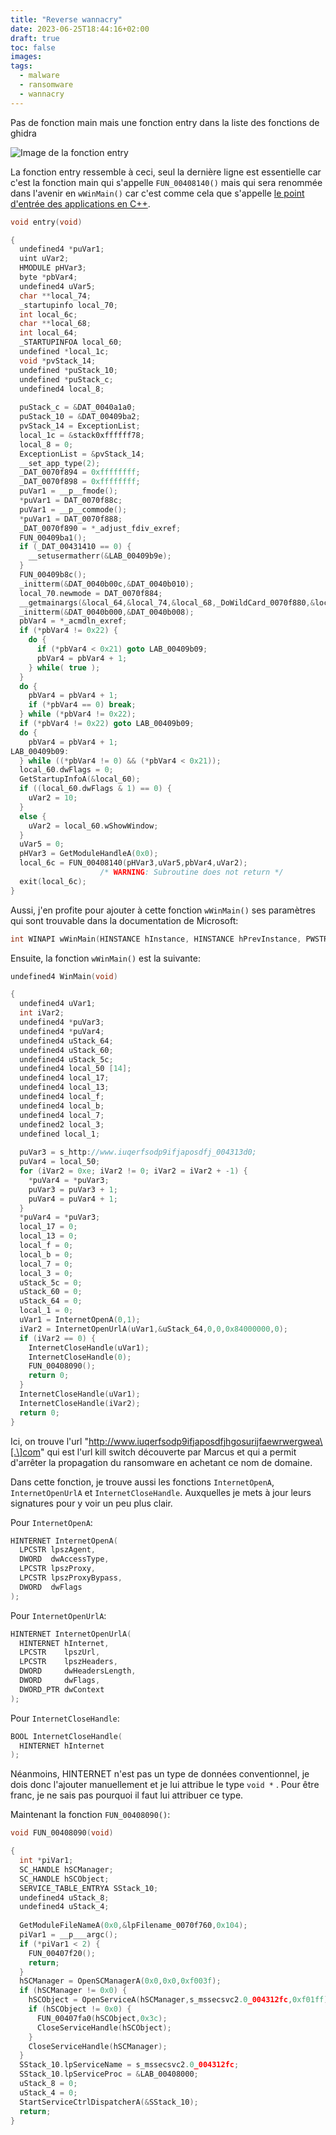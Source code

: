 ```yaml
---
title: "Reverse wannacry"
date: 2023-06-25T18:44:16+02:00
draft: true
toc: false
images:
tags:
  - malware
  - ransomware
  - wannacry
---
```


Pas de fonction main mais une fonction entry dans la liste des fonctions de ghidra

![Image de la fonction entry](fonction_entry.png)

La fonction entry ressemble à ceci, seul la dernière ligne est essentielle car c'est la fonction main qui s'appelle `FUN_00408140()` mais qui sera renommée dans l'avenir en `wWinMain()` car c'est comme cela que s'appelle [le point d'entrée des applications en C++](https://learn.microsoft.com/fr-fr/windows/win32/learnwin32/winmain--the-application-entry-point "WinMain : point d’entrée de l’application").

```C
void entry(void)

{
  undefined4 *puVar1;
  uint uVar2;
  HMODULE pHVar3;
  byte *pbVar4;
  undefined4 uVar5;
  char **local_74;
  _startupinfo local_70;
  int local_6c;
  char **local_68;
  int local_64;
  _STARTUPINFOA local_60;
  undefined *local_1c;
  void *pvStack_14;
  undefined *puStack_10;
  undefined *puStack_c;
  undefined4 local_8;
  
  puStack_c = &DAT_0040a1a0;
  puStack_10 = &DAT_00409ba2;
  pvStack_14 = ExceptionList;
  local_1c = &stack0xffffff78;
  local_8 = 0;
  ExceptionList = &pvStack_14;
  __set_app_type(2);
  _DAT_0070f894 = 0xffffffff;
  _DAT_0070f898 = 0xffffffff;
  puVar1 = __p__fmode();
  *puVar1 = DAT_0070f88c;
  puVar1 = __p__commode();
  *puVar1 = DAT_0070f888;
  _DAT_0070f890 = *_adjust_fdiv_exref;
  FUN_00409ba1();
  if (_DAT_00431410 == 0) {
    __setusermatherr(&LAB_00409b9e);
  }
  FUN_00409b8c();
  _initterm(&DAT_0040b00c,&DAT_0040b010);
  local_70.newmode = DAT_0070f884;
  __getmainargs(&local_64,&local_74,&local_68,_DoWildCard_0070f880,&local_70);
  _initterm(&DAT_0040b000,&DAT_0040b008);
  pbVar4 = *_acmdln_exref;
  if (*pbVar4 != 0x22) {
    do {
      if (*pbVar4 < 0x21) goto LAB_00409b09;
      pbVar4 = pbVar4 + 1;
    } while( true );
  }
  do {
    pbVar4 = pbVar4 + 1;
    if (*pbVar4 == 0) break;
  } while (*pbVar4 != 0x22);
  if (*pbVar4 != 0x22) goto LAB_00409b09;
  do {
    pbVar4 = pbVar4 + 1;
LAB_00409b09:
  } while ((*pbVar4 != 0) && (*pbVar4 < 0x21));
  local_60.dwFlags = 0;
  GetStartupInfoA(&local_60);
  if ((local_60.dwFlags & 1) == 0) {
    uVar2 = 10;
  }
  else {
    uVar2 = local_60.wShowWindow;
  }
  uVar5 = 0;
  pHVar3 = GetModuleHandleA(0x0);
  local_6c = FUN_00408140(pHVar3,uVar5,pbVar4,uVar2);
                    /* WARNING: Subroutine does not return */
  exit(local_6c);
}
```

Aussi, j'en profite pour ajouter à cette fonction `wWinMain()` ses paramètres qui sont trouvable dans la documentation de Microsoft:

```C
int WINAPI wWinMain(HINSTANCE hInstance, HINSTANCE hPrevInstance, PWSTR pCmdLine, int nCmdShow);
```

Ensuite, la fonction `wWinMain()` est la suivante:

```C
undefined4 WinMain(void)

{
  undefined4 uVar1;
  int iVar2;
  undefined4 *puVar3;
  undefined4 *puVar4;
  undefined4 uStack_64;
  undefined4 uStack_60;
  undefined4 uStack_5c;
  undefined4 local_50 [14];
  undefined4 local_17;
  undefined4 local_13;
  undefined4 local_f;
  undefined4 local_b;
  undefined4 local_7;
  undefined2 local_3;
  undefined local_1;
  
  puVar3 = s_http://www.iuqerfsodp9ifjaposdfj_004313d0;
  puVar4 = local_50;
  for (iVar2 = 0xe; iVar2 != 0; iVar2 = iVar2 + -1) {
    *puVar4 = *puVar3;
    puVar3 = puVar3 + 1;
    puVar4 = puVar4 + 1;
  }
  *puVar4 = *puVar3;
  local_17 = 0;
  local_13 = 0;
  local_f = 0;
  local_b = 0;
  local_7 = 0;
  local_3 = 0;
  uStack_5c = 0;
  uStack_60 = 0;
  uStack_64 = 0;
  local_1 = 0;
  uVar1 = InternetOpenA(0,1);
  iVar2 = InternetOpenUrlA(uVar1,&uStack_64,0,0,0x84000000,0);
  if (iVar2 == 0) {
    InternetCloseHandle(uVar1);
    InternetCloseHandle(0);
    FUN_00408090();
    return 0;
  }
  InternetCloseHandle(uVar1);
  InternetCloseHandle(iVar2);
  return 0;
}
```

Ici, on trouve l'url "http://www.iuqerfsodp9ifjaposdfjhgosurijfaewrwergwea\[.\]com" qui est l'url kill switch découverte par Marcus et qui a permit d'arrêter la propagation du ransomware en achetant ce nom de domaine.

Dans cette fonction, je trouve aussi les fonctions `InternetOpenA`, `InternetOpenUrlA` et `InternetCloseHandle`. Auxquelles je mets à jour leurs signatures pour y voir un peu plus clair.

Pour `InternetOpenA`:

```C
HINTERNET InternetOpenA(
  LPCSTR lpszAgent,
  DWORD  dwAccessType,
  LPCSTR lpszProxy,
  LPCSTR lpszProxyBypass,
  DWORD  dwFlags
);
```

Pour `InternetOpenUrlA`:

```C
HINTERNET InternetOpenUrlA(
  HINTERNET hInternet,
  LPCSTR    lpszUrl,
  LPCSTR    lpszHeaders,
  DWORD     dwHeadersLength,
  DWORD     dwFlags,
  DWORD_PTR dwContext
);
```

Pour `InternetCloseHandle`:

```C
BOOL InternetCloseHandle(
  HINTERNET hInternet
);
```

Néanmoins, HINTERNET n'est pas un type de données conventionnel, je dois donc l'ajouter manuellement et je lui attribue le type `void *` . Pour être franc, je ne sais pas pourquoi il faut lui attribuer ce type.

Maintenant la fonction `FUN_00408090()`:

```C
void FUN_00408090(void)

{
  int *piVar1;
  SC_HANDLE hSCManager;
  SC_HANDLE hSCObject;
  SERVICE_TABLE_ENTRYA SStack_10;
  undefined4 uStack_8;
  undefined4 uStack_4;
  
  GetModuleFileNameA(0x0,&lpFilename_0070f760,0x104);
  piVar1 = __p___argc();
  if (*piVar1 < 2) {
    FUN_00407f20();
    return;
  }
  hSCManager = OpenSCManagerA(0x0,0x0,0xf003f);
  if (hSCManager != 0x0) {
    hSCObject = OpenServiceA(hSCManager,s_mssecsvc2.0_004312fc,0xf01ff);
    if (hSCObject != 0x0) {
      FUN_00407fa0(hSCObject,0x3c);
      CloseServiceHandle(hSCObject);
    }
    CloseServiceHandle(hSCManager);
  }
  SStack_10.lpServiceName = s_mssecsvc2.0_004312fc;
  SStack_10.lpServiceProc = &LAB_00408000;
  uStack_8 = 0;
  uStack_4 = 0;
  StartServiceCtrlDispatcherA(&SStack_10);
  return;
}
```